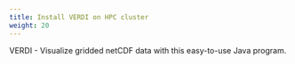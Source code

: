 ```yaml
---
title: Install VERDI on HPC cluster
weight: 20
--- 
```


VERDI - Visualize gridded netCDF data with this easy-to-use Java program.
